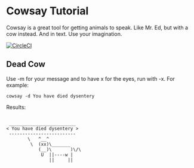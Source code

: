 # Cowsay Tutorial

Cowsay is a great tool for getting animals to speak.  Like Mr. Ed, but with a cow instead.  And in text.  Use your imagination.

[![CircleCI](https://circleci.com/gh/lastcoolnameleft/cowsay-tutorial.svg?style=svg)](https://circleci.com/gh/lastcoolnameleft/cowsay-tutorial)

## Dead Cow

Use -m for your message and to have x for the eyes, run with -x.  For example:

```shell
cowsay -d You have died dysentery
```

Results:

```shell

 _________________________
< You have died dysentery >
 -------------------------
        \   ^__^
         \  (xx)\_______
            (__)\       )\/\
             U  ||----w |
                ||     ||

```
